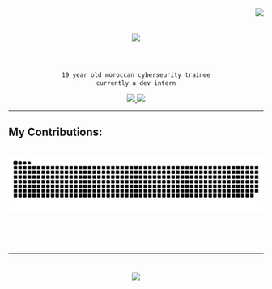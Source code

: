 <img align="right" src="https://visitor-badge.laobi.icu/badge?page_id=h111en.h111en" />

<h1 align="center">
    <img src="https://readme-typing-svg.herokuapp.com?font=Fira+Code&weight=500&size=19&duration=3000&pause=500&color=F778D2&center=true&vCenter=true&random=false&width=435&lines=Welcome+to+Hiba's+profile!;" />
</h1>

<br/>

<div align="center">
               
    19 year old moroccan cyberseurity trainee
    currently a dev intern
               
 </div>
 
<div align="center"> 
  <a href="mailto:tabhiba23@gmail.com">
    <img src="https://img.shields.io/badge/Gmail-333333?style=for-the-badge&logo=gmail&logoColor=red" />
  </a>
  <a href="https://www.linkedin.com/in/hiba-tabit-311382270" target="_blank">
    <img src="https://img.shields.io/badge/LinkedIn-0077B5?style=for-the-badge&logo=linkedin&logoColor=white" target="_blank" />
  </a>

  </a>
</div>

 <hr/>
 

  <h2> My Contributions: </h2>
  <br>
  <img alt="snake eating my contributions" src="https://raw.githubusercontent.com/salesp07/salesp07/output/github-contribution-grid-snake.svg" />
  
  <br/><br/><br/>
</div>

<hr/>

<hr/>

<h3 align="center">
    <img src="https://readme-typing-svg.herokuapp.com?font=Fira+Code&weight=500&size=19&duration=3000&pause=500&color=F778D2&center=true&vCenter=true&random=false&width=435&lines=Thanks+for+visiting!+:)">
</h3>

<br/>






